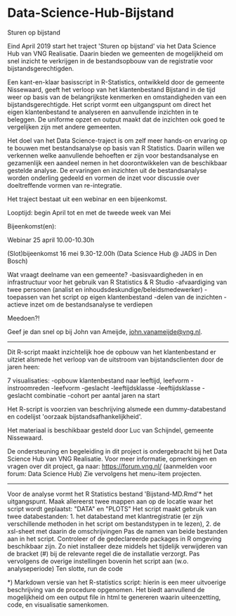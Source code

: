 # Data-Science-Hub-Bijstand
Sturen op bijstand


Eind April 2019 start het traject 'Sturen op bijstand' via het Data Science Hub van VNG Realisatie. Daarin bieden we gemeenten de mogelijkheid om snel inzicht te verkrijgen in de bestandsopbouw van de registratie voor bijstandsgerechtigden.

 

Een kant-en-klaar basisscript in R-Statistics, ontwikkeld door de gemeente Nissewaard, geeft het verloop van het klantenbestand Bijstand in de tijd weer op basis van de belangrijkste kenmerken en omstandigheden van een bijstandsgerechtigde. Het script vormt een uitgangspunt om direct het eigen klantenbestand te analyseren en aanvullende inzichten in te beleggen. De uniforme opzet en output maakt dat de inzichten ook goed te vergelijken zijn met andere gemeenten.

 

Het doel van het Data Science-traject is om zelf meer hands-on ervaring op te bouwen met bestandsanalyse op basis van R Statistics. Daarin willen we verkennen welke aanvullende behoeften er zijn voor bestandsanalyse en gezamenlijk een aandeel nemen in het doorontwikkelen van de beschikbaar gestelde analyse. De ervaringen en inzichten uit de bestandsanalyse worden onderling gedeeld en vormen de inzet voor discussie over doeltreffende vormen van re-integratie.

 

Het traject bestaat uit een webinar en een bijeenkomst.

 

Looptijd: begin April tot en met de tweede week van Mei

Bijeenkomst(en):

Webinar 25 april 10.00-10.30h

(Slot)bijeenkomst 16 mei 9.30-12.00h (Data Science Hub @ JADS in Den Bosch)


Wat vraagt deelname van een gemeente?
-basisvaardigheden in en infrastructuur voor het gebruik van R Statistics & R Studio
-afvaardiging van twee personen (analist en inhoudsdeskundige/beleidsmedewerker)
-toepassen van het script op eigen klantenbestand
-delen van de inzichten
-actieve inzet om de bestandsanalyse te verdiepen

 

Meedoen?!

Geef je dan snel op bij John van Ameijde, john.vanameijde@vng.nl.



_________________________________________________________________________________________________________________________________


Dit R-script maakt inzichtelijk hoe de opbouw van het klantenbestand er uitziet alsmede het verloop van de uitstroom van bijstandsclienten door de jaren heen:

7 visualisaties:
-opbouw klantenbestand naar leeftijd, leefvorm
-instroomreden
-leefvorm
-geslacht 
-leeftijdsklasse 
-leeftijdsklasse - geslacht combinatie 
-cohort per aantal jaren na start 

Het R-script is voorzien van beschrijving alsmede een dummy-databestand en codelijst 'oorzaak bijstandsafhankelijkheid'. 

Het materiaal is beschikbaar gesteld door Luc van Schijndel, gemeente Nissewaard.

De ondersteuning en begeleiding in dit project is ondergebracht bij het Data Science Hub van VNG Realisatie. Voor meer informatie, opmerkingen en vragen over dit project, ga naar: https://forum.vng.nl/ (aanmelden voor forum: Data Science Hub) Zie vervolgens het menu-item projecten.




_________________________________________________________________________________________________________________________________


Voor de analyse vormt het R Statistics bestand 'Bijstand-MD.Rmd'*  het uitgangspunt.
Maak allereerst twee mappen aan op de locatie waar het script wordt geplaatst:
"DATA" en "PLOTS"
Het script maakt gebruik van twee databestanden: 1. het databestand met klantregistratie (er zijn verschillende methoden in het script om bestandstypen in te lezen),
 2. de xsl-sheet met daarin de omschrijvingen
Pas de namen van beide bestanden aan in het script. 
Controleer of de gedeclareerde packages in R omgeving beschikbaar zijn. Zo niet installeer deze middels het tijdelijk verwijderen van de bracket (#) bij
de relevante regel die de installatie verzorgt.
Pas vervolgens de overige instellingen bovenin het script aan (w.o. analyseperiode)
Ten slotte, run de code  

*) Markdown versie van het R-statistics script: hierin is een meer uitvoerige beschrijving van de procedure opgenomen. Het biedt aanvullend de mogelijkheid om een output file in html te genereren waarin uiteenzetting, code, en visualisatie samenkomen.  
